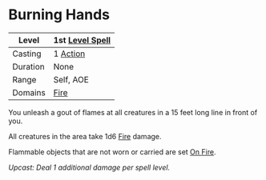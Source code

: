 # Burning Hands

| Level    | 1st [Level Spell](../../../Spell%20Level.md)                                           |
| -------- | --------------------------------------------------- |
| Casting  | 1 [Action](../../../../Game%20Procedures/Action.md) |
| Duration | None                                                |
| Range    | Self, AOE                                           |
| Domains  | [Fire](../../../Spell%20Domains/Fire.md)            |

You unleash a gout of flames at all creatures in a 15 feet long line in front of you.

All creatures in the area take 1d6 [Fire](../../../../Damage%20Types/Fire.md) damage.

Flammable objects that are not worn or carried are set [On Fire](../../../../Hazards/Elemental.md#On%20Fire).


*Upcast: Deal 1 additional damage per spell level.*